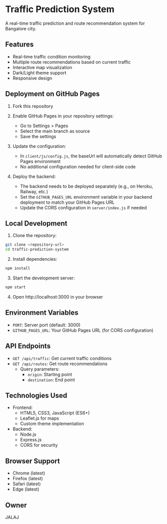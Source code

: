 # Traffic Prediction System

A real-time traffic prediction and route recommendation system for Bangalore city.

## Features

- Real-time traffic condition monitoring
- Multiple route recommendations based on current traffic
- Interactive map visualization
- Dark/Light theme support
- Responsive design

## Deployment on GitHub Pages

1. Fork this repository
2. Enable GitHub Pages in your repository settings:
   - Go to Settings > Pages
   - Select the main branch as source
   - Save the settings

3. Update the configuration:
   - In `client/js/config.js`, the baseUrl will automatically detect GitHub Pages environment
   - No additional configuration needed for client-side code

4. Deploy the backend:
   - The backend needs to be deployed separately (e.g., on Heroku, Railway, etc.)
   - Set the `GITHUB_PAGES_URL` environment variable in your backend deployment to match your GitHub Pages URL
   - Update the CORS configuration in `server/index.js` if needed

## Local Development

1. Clone the repository:
```bash
git clone <repository-url>
cd traffic-prediction-system
```

2. Install dependencies:
```bash
npm install
```

3. Start the development server:
```bash
npm start
```

4. Open http://localhost:3000 in your browser

## Environment Variables

- `PORT`: Server port (default: 3000)
- `GITHUB_PAGES_URL`: Your GitHub Pages URL (for CORS configuration)

## API Endpoints

- `GET /api/traffic`: Get current traffic conditions
- `GET /api/routes`: Get route recommendations
  - Query parameters:
    - `origin`: Starting point
    - `destination`: End point

## Technologies Used

- Frontend:
  - HTML5, CSS3, JavaScript (ES6+)
  - Leaflet.js for maps
  - Custom theme implementation
- Backend:
  - Node.js
  - Express.js
  - CORS for security

## Browser Support

- Chrome (latest)
- Firefox (latest)
- Safari (latest)
- Edge (latest)

## Owner 
JALAJ
